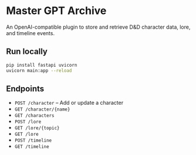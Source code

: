 # Master GPT Archive

An OpenAI-compatible plugin to store and retrieve D&D character data, lore, and timeline events.

## Run locally

```bash
pip install fastapi uvicorn
uvicorn main:app --reload
```

## Endpoints

- `POST /character` – Add or update a character
- `GET /character/{name}`
- `GET /characters`
- `POST /lore`
- `GET /lore/{topic}`
- `GET /lore`
- `POST /timeline`
- `GET /timeline`